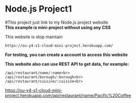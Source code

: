 # Node.js Project1
#This project just link to my Node.js project website<br>
<b>This example is mini-project without using any CSS</b>

This website is stop maintain

```
https://ou-y4-s1-cloud-mini-project.herokuapp.com/
```
<b>For testing, you can create a account to access this website</b>

<b>This website also can use REST API to get data, for example:</b>
```
/api/restaurant/name/:name<br>
/api/restaurant/borough/:borough<br>
/api/restaurant/cuisine/:cuisine<br>
```
<a href="https://ou-y4-s1-cloud-mini-project.herokuapp.com/api/restaurant/name/Pacific%20Coffee">https://ou-y4-s1-cloud-mini-project.herokuapp.com/api/restaurant/name/Pacific%20Coffee</a><br>

